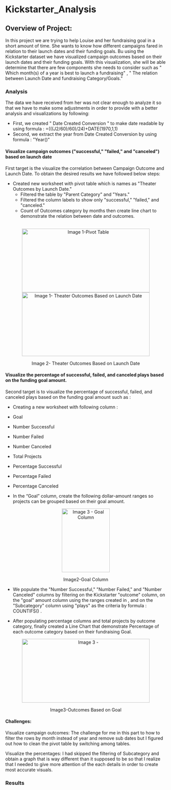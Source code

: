 # Kickstarter_Analysis

## Overview of Project:
In this project we are trying to help Louise and her fundraising goal in a short amount of time. She wants to know how different campaigns fared in relation to their launch dates and their funding goals. Bu using the Kickstarter dataset we have visualized campaign outcomes based on their launch dates and their funding goals. With this visualization, she will be able determine that  there are few components she needs to consider such as " Which month(s) of a year is best to launch a fundraising" , " The relation between Launch Date and fundraising Category/Goals." 

### Analysis  
The data we have received from her was not clear enough to analyze it so that we have to make some adjustments in order to provide with a better analysis and visualizations by following:

 * First, we created " Date Created Conversion " to make date readable by using formula : =(((J2/60)/60)/24)+DATE(1970,1,1)
 * Second, we extract the year from Date Created Conversion  by using formula : "Year()"

 #### Visualize campaign outcomes ("successful," "failed," and "canceled") based on launch date
 First target is the visualize the correlation between Campaign Outcome and Launch Date. To obtain the desired results we have followed below steps:

* Created new worksheet with pivot table which is names as "Theater Outcomes by Launch Date."
  * Filtered the table by "Parent Category" and "Years."  
  * Filtered the column labels to show only "successful," "failed," and "canceled."
  * Count of Outcomes category by months then create line chart to demonstrate the relation between date and outcomes. 
<br><br/>
<p align="center">
 <img src= "https://user-images.githubusercontent.com/60187022/151681917-3ea73ec0-5fac-4f97-8943-96ddbcbccbbc.PNG" alt="Image 1-Pivot Table" width="400" height="200" /> <img src="https://user-images.githubusercontent.com/60187022/151681546-cc603aa7-bca4-42e6-bb7d-fb83c4cc0ae0.PNG" alt="Image 1- Theater Outcomes Based on Launch Date" width="400" height="200"/>
 <p align="center">Image 2- Theater Outcomes Based on Launch Date</p>
</p>


 #### Visualize the percentage of successful, failed, and canceled plays based on the funding goal amount.
 Second target is to  visualize the percentage of successful, failed, and canceled plays based on the funding goal amount such as :

 * Creating a new worksheet with following column :
  * Goal
  * Number Successful
  * Number Failed
  * Number Canceled
  * Total Projects
  * Percentage Successful
  * Percentage Failed
  * Percentage Canceled

 * In the “Goal” column, create the following dollar-amount ranges so projects can be grouped based on their goal amount.
<p align="center" >
    <img src="https://user-images.githubusercontent.com/98676400/151710355-051496d4-bd50-4de2-b7e3-5db4aeba5b76.png"
alt="Image 3 - Goal Column "width="150" height="200"/>
    <p align="center">Image2-Goal Column</p>
 </p>

 * We  populate the "Number Successful," "Number Failed," and "Number Canceled" columns by filtering on the Kickstarter "outcome" column, on the "goal" amount column using the ranges created in , and on the "Subcategory" column using "plays" as the criteria by formula : COUNTIFS() .

 * After populating percentage columns and total projects by outcome category, finally created a Line Chart that demonstrate Percentage of each outcome category based on their fundraising Goal.

 <p align="center"> 
  <img src="https://user-images.githubusercontent.com/98676400/151710829-1e4e6ed1-13ef-47c7-82bf-a0e71837d4f1.png" alt="Image 3 - "width="400" height="200" />
   <p align="center">Image3-Outcomes Based on Goal</p>
 </p>

#### Challenges:
Visualize campaign outcomes: The challenge for me in this part to how to filter the rows by month instead of year and remove sub dates but I figured out how to clean the pivot table by switching among tables.

Visualize the percentages:  I had skipped the filtering of Subcategory and obtain a graph that is way different than it supposed to be so that I realize that I needed to give more attention of the each details in order to create most accurate visuals. 

### Results 






    
 
